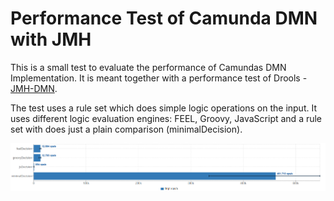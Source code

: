 # Performance Test of Camunda DMN with JMH

This is a small test to evaluate the performance of Camundas DMN Implementation. It is meant together with a performance test of Drools - [JMH-DMN](https://github.com/DennisRippinger/jmh-drools). 

The test uses a rule set which does simple logic operations on the input. It uses different logic evaluation engines: FEEL, Groovy, JavaScript and a rule set with does just a plain comparison (minimalDecision).


![Drools Result](img/jmh_result.png "Result of Drools")

